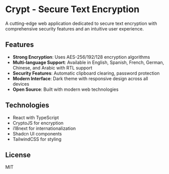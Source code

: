 # Crypt - Secure Text Encryption

A cutting-edge web application dedicated to secure text encryption with comprehensive security features and an intuitive user experience.

## Features

- **Strong Encryption**: Uses AES-256/192/128 encryption algorithms
- **Multi-language Support**: Available in English, Spanish, French, German, Chinese, and Arabic with RTL support
- **Security Features**: Automatic clipboard clearing, password protection
- **Modern Interface**: Dark theme with responsive design across all devices
- **Open Source**: Built with modern web technologies

## Technologies

- React with TypeScript
- CryptoJS for encryption
- i18next for internationalization
- Shadcn UI components
- TailwindCSS for styling

## License

MIT
